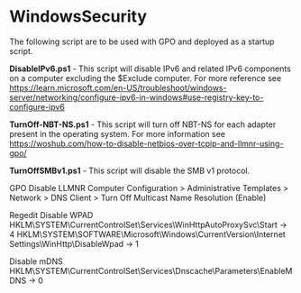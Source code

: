 # WindowsSecurity

The following script are to be used with GPO and deployed as a startup script.

**DisableIPv6.ps1** - This script will disable IPv6 and related IPv6 components on a computer excluding the $Exclude computer. For more reference see https://learn.microsoft.com/en-US/troubleshoot/windows-server/networking/configure-ipv6-in-windows#use-registry-key-to-configure-ipv6

**TurnOff-NBT-NS.ps1** - This script will turn off NBT-NS for each adapter present in the operating system. For more information see https://woshub.com/how-to-disable-netbios-over-tcpip-and-llmnr-using-gpo/

**TurnOffSMBv1.ps1** - This script will disable the SMB v1 protocol.

 GPO
  Disable LLMNR
    Computer Configuration > Administrative Templates > Network > DNS Client > Turn Off Multicast Name Resolution (Enable)

 Regedit
  Disable WPAD
    HKLM\SYSTEM\CurrentControlSet\Services\WinHttpAutoProxySvc\Start -> 4
    HKLM\SYSTEM\SOFTWARE\Microsoft\Windows\CurrentVersion\Internet Settings\WinHttp\DisableWpad -> 1

  Disable mDNS
    HKLM\SYSTEM\CurrentControlSet\Services\Dnscache\Parameters\EnableMDNS -> 0
